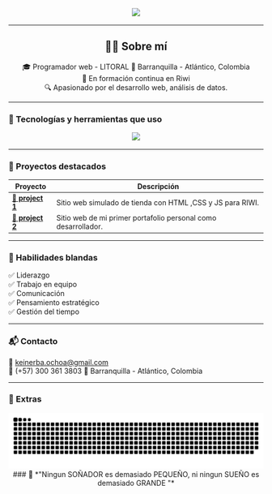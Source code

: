 <!-- Encabezado animado con GIF -->
<p align="center">
  <img src="https://readme-typing-svg.herokuapp.com/?color=F7F7F7&center=true&vCenter=true&lines=👋+Hola%2C+soy+Keyner+Barrios;🧑‍💻+Desarrollador+de+Software;💡+Amante+de+la+tecnología+y+el+código" />
</p>

---

<h2 align="center">🧑‍💻 Sobre mí</h2>

<div align="center">

🎓 Programador web - LITORAL 
📍 Barranquilla - Atlántico, Colombia  
💼 En formación continua en Riwi  
🔍 Apasionado por el desarrollo web, análisis de datos.

</div>

---

### 🚀 Tecnologías y herramientas que uso

<p align="center">
  <img src="https://skillicons.dev/icons?i=html,css,js,python,mysql,git,github&theme=dark" />
</p>

---

### 📂 Proyectos destacados

| Proyecto | Descripción |
|---------|-------------|
| [**🔗 project 1**](https://github.com/Keyner23/CRUD) | Sitio web simulado de tienda con HTML ,CSS y JS para RIWI. |
| [**🔗 project 2**](https://github.com/Keyner23/PORTAFOLIO) | Sitio web de mi primer portafolio personal como desarrollador. |
---


### 🧠 Habilidades blandas

✅ Liderazgo  
✅ Trabajo en equipo  
✅ Comunicación   
✅ Pensamiento estratégico  
✅ Gestión del tiempo

---

### 📬 Contacto

📧 keinerba.ochoa@gmail.com  
📱 (+57) 300 361 3803
📍 Barranquilla - Atlántico, Colombia

---

### 🎉 Extras

<div align="center">
  <img src="https://raw.githubusercontent.com/platane/snk/output/github-contribution-grid-snake.svg" alt="snake gif" />
</div>
<div align="center">
### 💭 *"Ningun SOÑADOR es demasiado PEQUEÑO, ni ningun SUEÑO es demasiado GRANDE "*
</div>



